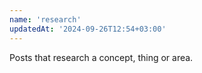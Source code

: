 ```yaml
---
name: 'research'
updatedAt: '2024-09-26T12:54+03:00'
---
```


Posts that research a concept, thing or area.
